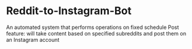 # Reddit-to-Instagram-Bot
An automated system that performs operations on fixed schedule Post feature: will take content based on specified subreddits and post them on an Instagram account 
